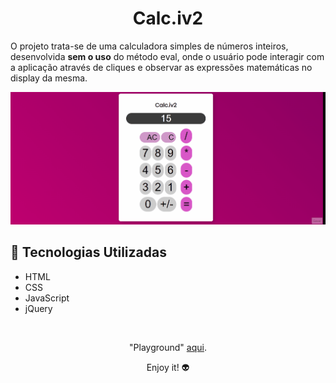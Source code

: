 <h1 align="center">
Calc.iv2
</h1>

<p>O projeto trata-se de uma calculadora simples de números inteiros, desenvolvida <b>sem o uso</b> do método eval, onde o usuário pode interagir com a aplicação através de cliques e observar as expressões matemáticas no display da mesma.</p>

<div align="center">
<img src= "./src/gif.gif" alt="logo" >
</div>

## 🚀 Tecnologias Utilizadas
<ul>
<li>HTML</li>
<li>CSS</li>
<li>JavaScript</li>
<li>jQuery</li>
</ul>
<br>
<p align="center">"Playground" <a href="https://guilhermemesquita.github.io/calc.iv2/">aqui</a>.</p>
<p align="center">Enjoy it! 👽</p>
